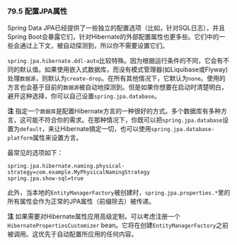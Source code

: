### 79.5 配置JPA属性

Spring Data JPA已经提供了一些独立的配置选项（比如，针对SQL日志），并且Spring Boot会暴露它们，针对Hibernate的外部配置属性也更多些。它们中的一些会通过上下文，被自动探测到，所以你不需要设置它们。

`spring.jpa.hibernate.ddl-auto`比较特殊。因为根据运行条件的不同，它会有不同的默认值。如果使用嵌入式数据库，而没有模式管理器(如Liquibase或Flyway)处理`数据源`，则默认为`create-drop`。在所有其他情况下，它默认为`none`。使用的方言也会基于目前的`数据源`被自动地探测到。但是如果你想要在启动时清楚明白，避开这种选择，你可以自己设置`spring.jpa.database`。

**注** 指定一个`数据库`是配置Hibernate方言的一种很好的方式。多个数据库有多种方言，这可能不符合你的需求。在那种情况下，你既可以把`spring.jpa.database`设置为`default`，来让Hibernate搞定一切，也可以使用`spring.jpa.database-platform`属性来设置方言。

最常见的选项如下：
```properties
spring.jpa.hibernate.naming.physical-strategy=com.example.MyPhysicalNamingStrategy
spring.jpa.show-sql=true
```
此外，当本地的`EntityManagerFactory`被创建时，`spring.jpa.properties.*`里的所有属性会作为正常的JPA属性（前缀除去）被传递。

**注** 如果需要对Hibernate属性应用高级定制，可以考虑注册一个`HibernatePropertiesCustomizer` bean。它将在创建`EntityManagerFactory`之前被调用。这优先于自动配置所应用的任何内容。
